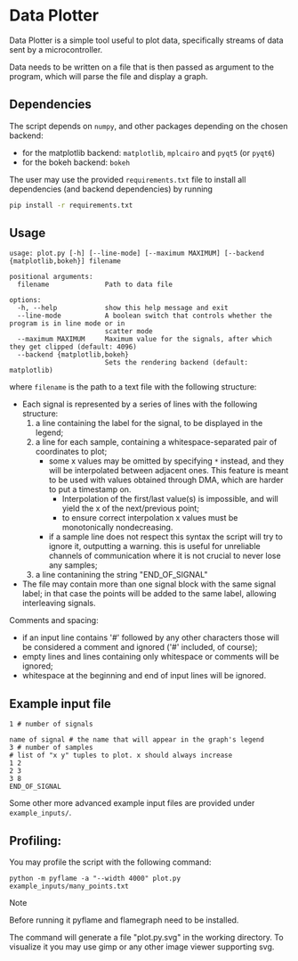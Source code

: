 # Data Plotter

Data Plotter is a simple tool useful to plot data, specifically streams of data sent by a microcontroller.

Data needs to be written on a file that is then passed as argument to the program, which will parse the file and display a graph.

## Dependencies

The script depends on `numpy`, and other packages depending on the chosen backend:
- for the matplotlib backend: `matplotlib`, `mplcairo` and `pyqt5` (or `pyqt6`)
- for the bokeh backend: `bokeh`

The user may use the provided `requirements.txt` file to install all dependencies (and backend dependencies) by running
```bash
pip install -r requirements.txt
```

## Usage
```
usage: plot.py [-h] [--line-mode] [--maximum MAXIMUM] [--backend {matplotlib,bokeh}] filename

positional arguments:
  filename              Path to data file

options:
  -h, --help            show this help message and exit
  --line-mode           A boolean switch that controls whether the program is in line mode or in
                        scatter mode
  --maximum MAXIMUM     Maximum value for the signals, after which they get clipped (default: 4096)
  --backend {matplotlib,bokeh}
                        Sets the rendering backend (default: matplotlib)

```
where `filename` is the path to a text file with the following structure:

- Each signal is represented by a series of lines with the following structure:
    1. a line containing the label for the signal, to be displayed in the legend;
    1. a line for each sample, containing a whitespace-separated pair of coordinates to plot;
        * some x values may be omitted by specifying `*` instead, and they will be interpolated between adjacent ones. This feature is meant to be used with values obtained through DMA, which are harder to put a timestamp on.
            * Interpolation of the first/last value(s) is impossible, and will yield the x of the next/previous point;
            * to ensure correct interpolation x values must be monotonically nondecreasing.
        * if a sample line does not respect this syntax the script will try to ignore it, outputting a warning. this is useful for unreliable channels of communication where it is not crucial to never lose any samples;
    1. a line contanining the string "END_OF_SIGNAL"
- The file may contain more than one signal block with the same signal label; in that case the points will be added to the same label, allowing interleaving signals.

Comments and spacing:
* if an input line contains '#' followed by any other characters those will be considered a comment and ignored ('#' included, of course);
* empty lines and lines containing only whitespace or comments will be ignored;
* whitespace at the beginning and end of input lines will be ignored.

## Example input file

```
1 # number of signals

name of signal # the name that will appear in the graph's legend
3 # number of samples
# list of "x y" tuples to plot. x should always increase
1 2
2 3
3 8
END_OF_SIGNAL
```

Some other more advanced example input files are provided under `example_inputs/`.


## Profiling:
You may profile the script with the following command:

```
python -m pyflame -a "--width 4000" plot.py example_inputs/many_points.txt
```

> [!NOTE]
> Before running it pyflame and flamegraph need to be installed.

The command will generate a file "plot.py.svg" in the working directory. To visualize it you may use gimp or any other image viewer supporting svg.

